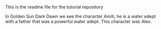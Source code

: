 This is the readme file for the tutorial repository

In Golden Sun Dark Dawn we see the character Amiti, he is a water adept with a father that was a powerful water adept. This character was Alex.